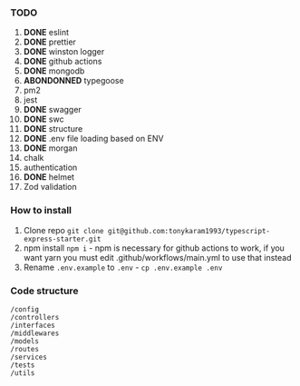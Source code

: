 ### TODO

1. **DONE** eslint
2. **DONE** prettier
3. **DONE** winston logger
4. **DONE** github actions
5. **DONE** mongodb
6. **ABONDONNED** typegoose
7. pm2
8. jest
9. **DONE** swagger
10. **DONE** swc
11. **DONE** structure
12. **DONE** .env file loading based on ENV
13. **DONE** morgan
14. chalk
15. authentication
16. **DONE** helmet
17. Zod validation

### How to install

1. Clone repo `git clone git@github.com:tonykaram1993/typescript-express-starter.git`
2. npm install `npm i` - npm is necessary for github actions to work, if you want yarn you must edit .github/workflows/main.yml to use that instead
3. Rename `.env.example` to `.env` - `cp .env.example .env`

### Code structure

```
/config
/controllers
/interfaces
/middlewares
/models
/routes
/services
/tests
/utils
```
